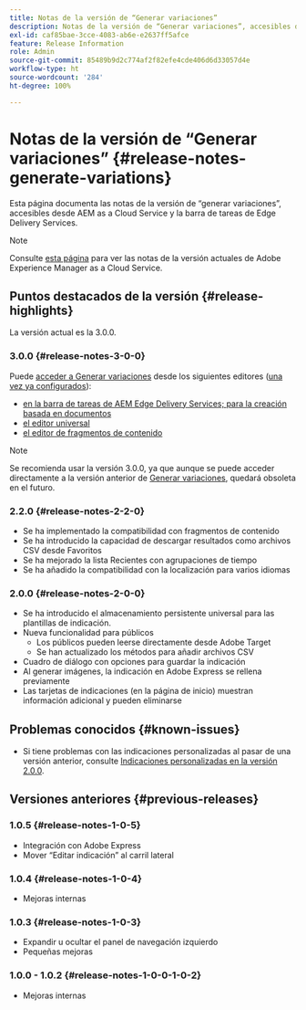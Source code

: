 ```yaml
---
title: Notas de la versión de “Generar variaciones”
description: Notas de la versión de “Generar variaciones”, accesibles desde AEM as a Cloud Service y la barra de tareas de Edge Delivery Services
exl-id: caf85bae-3cce-4083-ab6e-e2637ff5afce
feature: Release Information
role: Admin
source-git-commit: 85489b9d2c774af2f82efe4cde406d6d33057d4e
workflow-type: ht
source-wordcount: '284'
ht-degree: 100%

---
```


# Notas de la versión de “Generar variaciones” {#release-notes-generate-variations}

Esta página documenta las notas de la versión de “generar variaciones”, accesibles desde AEM as a Cloud Service y la barra de tareas de Edge Delivery Services.

>[!NOTE]
>
>Consulte [esta página](/help/release-notes/release-notes-cloud/release-notes-current.md) para ver las notas de la versión actuales de Adobe Experience Manager as a Cloud Service.

## Puntos destacados de la versión {#release-highlights}

La versión actual es la 3.0.0.

### 3.0.0 {#release-notes-3-0-0}

Puede [acceder a Generar variaciones](/help/generative-ai/generate-variations-integrated-editor.md#access-generate-variations) desde los siguientes editores ([una vez ya configurados](#access-generate-variations)):

* [en la barra de tareas de AEM Edge Delivery Services; para la creación basada en documentos](/help/generative-ai/generate-variations-integrated-editor.md#access-aem-sidekick)
* [el editor universal](/help/generative-ai/generate-variations-integrated-editor.md#access-aem-universal-editor)
* [el editor de fragmentos de contenido](/help/generative-ai/generate-variations-integrated-editor.md#access-aem-content-fragment-editor)

>[!NOTE]
>
>Se recomienda usar la versión 3.0.0, ya que aunque se puede acceder directamente a la versión anterior de [Generar variaciones](/help/generative-ai/generate-variations.md), quedará obsoleta en el futuro.

### 2.2.0 {#release-notes-2-2-0}

* Se ha implementado la compatibilidad con fragmentos de contenido
* Se ha introducido la capacidad de descargar resultados como archivos CSV desde Favoritos
* Se ha mejorado la lista Recientes con agrupaciones de tiempo
* Se ha añadido la compatibilidad con la localización para varios idiomas

### 2.0.0 {#release-notes-2-0-0}

* Se ha introducido el almacenamiento persistente universal para las plantillas de indicación.
* Nueva funcionalidad para públicos
   * Los públicos pueden leerse directamente desde Adobe Target
   * Se han actualizado los métodos para añadir archivos CSV
* Cuadro de diálogo con opciones para guardar la indicación
* Al generar imágenes, la indicación en Adobe Express se rellena previamente
* Las tarjetas de indicaciones (en la página de inicio) muestran información adicional y pueden eliminarse

## Problemas conocidos {#known-issues}

* Si tiene problemas con las indicaciones personalizadas al pasar de una versión anterior, consulte [Indicaciones personalizadas en la versión 2.0.0](/help/generative-ai/generate-variations.md#custom-prompts-v200).

## Versiones anteriores {#previous-releases}

### 1.0.5 {#release-notes-1-0-5}

* Integración con Adobe Express
* Mover “Editar indicación” al carril lateral

### 1.0.4 {#release-notes-1-0-4}

* Mejoras internas

### 1.0.3 {#release-notes-1-0-3}

* Expandir u ocultar el panel de navegación izquierdo
* Pequeñas mejoras

### 1.0.0 - 1.0.2 {#release-notes-1-0-0-1-0-2}

* Mejoras internas
